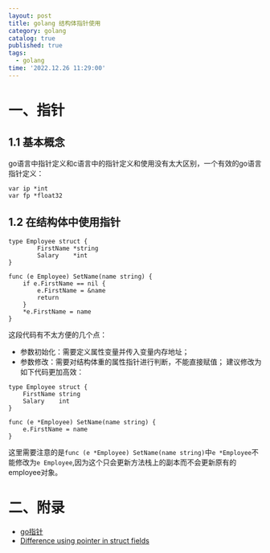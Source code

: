 ```yaml
---
layout: post
title: golang 结构体指针使用
category: golang
catalog: true
published: true
tags:
  - golang
time: '2022.12.26 11:29:00'
---
```

# 一、指针
## 1.1 基本概念
go语言中指针定义和c语言中的指针定义和使用没有太大区别，一个有效的go语言指针定义：
```golang
var ip *int
var fp *float32
```

## 1.2 在结构体中使用指针
```golang
type Employee struct {
        FirstName *string
        Salary    *int
}

func (e Employee) SetName(name string) {
    if e.FirstName == nil {
        e.FirstName = &name
        return
    }
    *e.FirstName = name
}
```
这段代码有不太方便的几个点：
- 参数初始化：需要定义属性变量并传入变量内存地址；
- 参数修改：需要对结构体重的属性指针进行判断，不能直接赋值；
建议修改为如下代码更加高效：
```golang
type Employee struct {
    FirstName string
    Salary    int
}

func (e *Employee) SetName(name string) {
    e.FirstName = name
}    
```
这里需要注意的是`func (e *Employee) SetName(name string)`中`e *Employee`不能修改为`e Employee`,因为这个只会更新方法栈上的副本而不会更新原有的employee对象。

# 二、附录
- [go指针](https://www.runoob.com/go/go-pointers.html)   
- [Difference using pointer in struct fields](https://stackoverflow.com/questions/59964619/difference-using-pointer-in-struct-fields)
